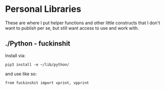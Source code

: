 # Personal Libraries
These are where I put helper functions and other little constructs that I don't want to publish per se, but still want access to use and work with.

## ./Python - fuckinshit
Install via:
```shell
pip3 install -e ~/lib/python/
```
and use like so:
```python3
from fuckinshit import vprint, vpprint
```
